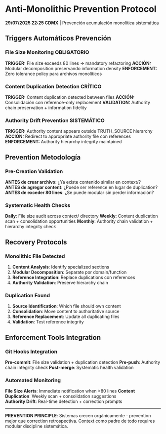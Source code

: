 # Anti-Monolithic Prevention Protocol

**29/07/2025 22:25 CDMX** | Prevención acumulación monolítica sistemática

## Triggers Automáticos Prevención

### File Size Monitoring OBLIGATORIO
**TRIGGER:** File size exceeds 80 lines → mandatory refactoring
**ACCIÓN:** Modular decomposition preservando information density
**ENFORCEMENT:** Zero tolerance policy para archivos monolíticos

### Content Duplication Detection CRÍTICO
**TRIGGER:** Content duplication detected between files
**ACCIÓN:** Consolidación con reference-only replacement
**VALIDATION:** Authority chain preservation + information fidelity

### Authority Drift Prevention SISTEMÁTICO
**TRIGGER:** Authority content appears outside TRUTH_SOURCE hierarchy
**ACCIÓN:** Redirect to appropriate authority file con references
**ENFORCEMENT:** Authority hierarchy integrity maintained

## Prevention Metodología

### Pre-Creation Validation
**ANTES de crear archivo**: ¿Ya existe contenido similar en context/?  
**ANTES de agregar content**: ¿Puede ser reference en lugar de duplication?
**ANTES de exceder 80 lines**: ¿Se puede modular sin perder información?

### Systematic Health Checks
**Daily**: File size audit across context/ directory
**Weekly**: Content duplication scan + consolidation opportunities
**Monthly**: Authority chain validation + hierarchy integrity check

## Recovery Protocols

### Monolithic File Detected
1. **Content Analysis**: Identify specialized sections
2. **Modular Decomposition**: Separate por domain/function
3. **Reference Integration**: Replace duplications con references
4. **Authority Validation**: Preserve hierarchy chain

### Duplication Found
1. **Source Identification**: Which file should own content
2. **Consolidation**: Move content to authoritative source
3. **Reference Replacement**: Update all duplicating files
4. **Validation**: Test reference integrity

## Enforcement Tools Integration

### Git Hooks Integration
**Pre-commit**: File size validation + duplication detection
**Pre-push**: Authority chain integrity check
**Post-merge**: Systematic health validation

### Automated Monitoring
**File Size Alerts**: Immediate notification when >80 lines
**Content Duplication**: Weekly scan + consolidation suggestions  
**Authority Drift**: Real-time detection + correction prompts

---

**PREVENTION PRINCIPLE**: Sistemas crecen orgánicamente - prevention mejor que correction retrospectiva. Context como padre de todo requires modular discipline sistemática.